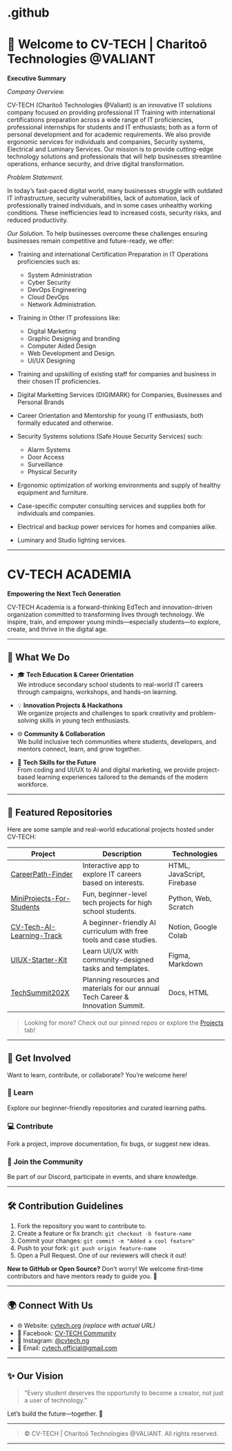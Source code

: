 # .github

# 👋 Welcome to CV-TECH | Charitoō Technologies @VALIANT

**Executive Summary**

*Company Overview.*

CV-TECH (Charitoȏ Technologies @Valiant) is an innovative IT solutions company focused on providing professional IT Training with international certifications preparation across a wide range of IT proficiencies, professional internships for students and IT enthusiasts; both as a form of personal development and for academic requirements. We also provide ergonomic services for individuals and companies, Security systems, Electrical and Luminary Services.
Our mission is to provide cutting-edge technology solutions and professionals that will help businesses streamline operations, enhance security, and drive digital transformation.

*Problem Statement.*

In today’s fast-paced digital world, many businesses struggle with outdated IT infrastructure, security vulnerabilities, lack of automation, lack of professionally trained individuals, and in some cases unhealthy working conditions. These inefficiencies lead to increased costs, security risks, and reduced productivity.

*Our Solution.*
To help businesses overcome these challenges ensuring businesses remain competitive and future-ready, we offer:
-	Training and international Certification Preparation in IT Operations proficiencies such as:
    - System Administration
    - Cyber Security
    - DevOps Engineering
    - Cloud DevOps
    - Network Administration.
      
-	Training in Other IT professions like:
    - Digital Marketing
    - Graphic Designing and branding
    - Computer Aided Design
    - Web Development and Design.
    - UI/UX Designing
  
-	Training and upskilling of existing staff for companies and business in their chosen IT proficiencies.

-	Digital Marketting Services (DIGIMARK) for Companies, Businesses and Personal Brands
  
-	Career Orientation and Mentorship for young IT enthusiasts, both formally educated and otherwise.
  
-	Security Systems solutions (Safe House Security Services) such:
    - Alarm Systems
    - Door Access
    - Surveillance
    - Physical Security
      
-	Ergonomic optimization of working environments and supply of healthy equipment and furniture.
  
-	Case-specific computer consulting services and supplies both for individuals and companies.
  
-	Electrical and backup power services for homes and companies alike.
  
-	Luminary and Studio lighting services.

---

# CV-TECH ACADEMIA
**Empowering the Next Tech Generation**

CV-TECH Academia is a forward-thinking EdTech and innovation-driven organization committed to transforming lives through technology. We inspire, train, and empower young minds—especially students—to explore, create, and thrive in the digital age.

---

## 🚀 What We Do

- 🎓 **Tech Education & Career Orientation**  
  We introduce secondary school students to real-world IT careers through campaigns, workshops, and hands-on learning.

- 💡 **Innovation Projects & Hackathons**  
  We organize projects and challenges to spark creativity and problem-solving skills in young tech enthusiasts.

- 🌐 **Community & Collaboration**  
  We build inclusive tech communities where students, developers, and mentors connect, learn, and grow together.

- 💼 **Tech Skills for the Future**  
  From coding and UI/UX to AI and digital marketing, we provide project-based learning experiences tailored to the demands of the modern workforce.

---

## 📂 Featured Repositories

Here are some sample and real-world educational projects hosted under CV-TECH:

| Project | Description | Technologies |
|--------|-------------|--------------|
| [CareerPath-Finder](https://github.com/cv-tech-org/CareerPath-Finder) | Interactive app to explore IT careers based on interests. | HTML, JavaScript, Firebase |
| [MiniProjects-For-Students](https://github.com/cv-tech-org/MiniProjects-For-Students) | Fun, beginner-level tech projects for high school students. | Python, Web, Scratch |
| [CV-Tech-AI-Learning-Track](https://github.com/cv-tech-org/CV-Tech-AI-Learning-Track) | A beginner-friendly AI curriculum with free tools and case studies. | Notion, Google Colab |
| [UIUX-Starter-Kit](https://github.com/cv-tech-org/UIUX-Starter-Kit) | Learn UI/UX with community-designed tasks and templates. | Figma, Markdown |
| [TechSummit202X](https://github.com/cv-tech-org/TechSummit202X) | Planning resources and materials for our annual Tech Career & Innovation Summit. | Docs, HTML |

> Looking for more? Check out our pinned repos or explore the [Projects](https://github.com/cv-tech-org?tab=repositories) tab!

---

## 🙌 Get Involved

Want to learn, contribute, or collaborate? You’re welcome here!

### 🧠 Learn
Explore our beginner-friendly repositories and curated learning paths.

### 💻 Contribute
Fork a project, improve documentation, fix bugs, or suggest new ideas.

### 👥 Join the Community
Be part of our Discord, participate in events, and share knowledge.

---

## 🛠️ Contribution Guidelines

1. Fork the repository you want to contribute to.
2. Create a feature or fix branch: `git checkout -b feature-name`
3. Commit your changes: `git commit -m "Added a cool feature"`
4. Push to your fork: `git push origin feature-name`
5. Open a Pull Request. One of our reviewers will check it out!

**New to GitHub or Open Source?** Don’t worry! We welcome first-time contributors and have mentors ready to guide you. 🙋

---

## 🌍 Connect With Us

- 🌐 Website: [cvtech.org](https://cvtech.org) *(replace with actual URL)*
- 📘 Facebook: [CV-TECH Community](https://facebook.com/official.cvtech)
- 📸 Instagram: [@cvtech.ng](https://instagram.com/cv_tech.official)
- 💌 Email: cvtech.official@gmail.com

---

## ✨ Our Vision

> “Every student deserves the opportunity to become a creator, not just a user of technology.”

Let’s build the future—together. 💙

---

> © CV-TECH | Charitoō Technologies @VALIANT. All rights reserved.
________________________________________
